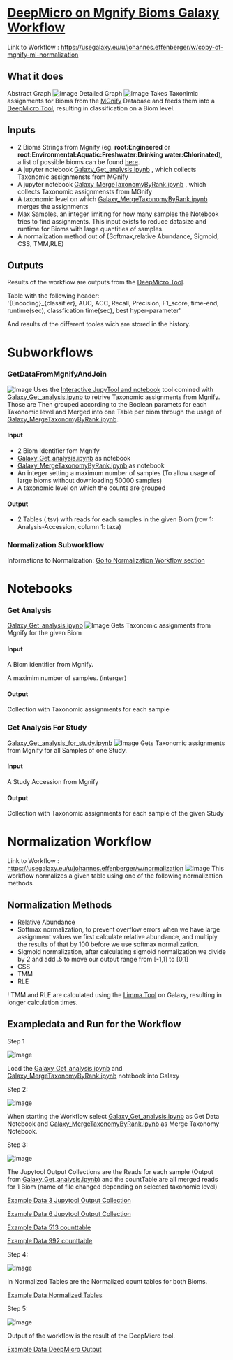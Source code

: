 # [DeepMicro on Mgnify Bioms Galaxy Workflow](https://usegalaxy.eu/u/johannes.effenberger/w/copy-of-mgnify-ml-normalization)
Link to Workflow : https://usegalaxy.eu/u/johannes.effenberger/w/copy-of-mgnify-ml-normalization
## What it does
Abstract Graph
![Image](https://github.com/OskarEffenberger/bachelorProject/blob/main/graphs/MgnifyMLAbstract_Fill.png)
Detailed Graph
![Image](https://github.com/OskarEffenberger/bachelorProject/blob/main/graphs/CompleteWorkflowGraph.png)
Takes Taxonimic assignments for Bioms from the [MGnify](https://www.ebi.ac.uk/metagenomics) Database and feeds them into a [DeepMicro Tool](https://usegalaxy.eu/?tool_id=toolshed.g2.bx.psu.edu%2Frepos%2Fiuc%2Fdeepmicro%2Fdeepmicro%2F1.4%2Bgalaxy1&version=latest), resulting in classification on a Biom level.
## Inputs
* 2 Bioms Strings from Mgnify (eg. **root:Engineered** or **root:Environmental:Aquatic:Freshwater:Drinking water:Chlorinated**), a list of possible bioms can be found [here](https://www.ebi.ac.uk/metagenomics/browse/biomes/).
* A jupyter notebook [Galaxy_Get_analysis.ipynb](https://github.com/OskarEffenberger/bachelorProject/blob/main/notebooks/Galaxy_Get_analysis.ipynb) , which collects Taxonomic assignmensts from MGnify
* A jupyter notebook [Galaxy_MergeTaxonomyByRank.ipynb](https://github.com/OskarEffenberger/bachelorProject/blob/main/notebooks/Galaxy_MergeTaxonomyByRank.ipynb) , which collects Taxonomic assignmensts from MGnify
* A taxonomic level on which [Galaxy_MergeTaxonomyByRank.ipynb](https://github.com/OskarEffenberger/bachelorProject/blob/main/notebooks/Galaxy_MergeTaxonomyByRank.ipynb) merges the assignments
* Max Samples, an integer limiting for how many samples the Notebook tries to find assignments. This input exists to reduce datasize and runtime for Bioms with large quantities of samples.
* A normalization method out of {Softmax,relative Abundance, Sigmoid, CSS, TMM,RLE}


## Outputs
Results of the workflow are outputs from the [DeepMicro Tool](https://usegalaxy.eu/?tool_id=toolshed.g2.bx.psu.edu%2Frepos%2Fiuc%2Fdeepmicro%2Fdeepmicro%2F1.4%2Bgalaxy1&version=latest).

Table with the following header:  
'{Encoding}_{classifier}, AUC, ACC, Recall, Precision, F1_score, time-end, runtime(sec), classfication time(sec), best hyper-parameter'  

And results of the different tooles wich are stored in the history.
# Subworkflows
### GetDataFromMgnifyAndJoin
![Image](https://github.com/OskarEffenberger/bachelorProject/blob/main/graphs/GetDataFromMgnifyAndJoinGraph.png)
Uses the [Interactive JupyTool and notebook](https://usegalaxy.eu/root?tool_id=interactive_tool_jupyter_notebook) tool comined with [Galaxy_Get_analysis.ipynb](https://github.com/OskarEffenberger/bachelorProject/blob/main/notebooks/Galaxy_Get_analysis.ipynb) to retrive Taxonomic assignments from Mgnify. Those are Then grouped according to the Boolean paramets for each Taxonomic level and Merged into one Table per biom through the usage of [Galaxy_MergeTaxonomyByRank.ipynb](https://github.com/OskarEffenberger/bachelorProject/blob/main/notebooks/Galaxy_MergeTaxonomyByRank.ipynb).
#### Input
* 2 Biom Identifier fom Mgnify
* [Galaxy_Get_analysis.ipynb](https://github.com/OskarEffenberger/bachelorProject/blob/main/notebooks/Galaxy_Get_analysis.ipynb) as notebook
* [Galaxy_MergeTaxonomyByRank.ipynb](https://github.com/OskarEffenberger/bachelorProject/blob/main/notebooks/Galaxy_MergeTaxonomyByRank.ipynb) as notebook
* An integer setting a maximum number of samples (To allow usage of large bioms without downloading 50000 samples)
* A taxonomic level on which the counts are grouped
#### Output
* 2 Tables (.tsv) with reads for each samples in the given Biom (row 1: Analysis-Accession, column 1: taxa)
### Normalization Subworkflow
Informations to Normalization: [Go to Normalization Workflow section](#normalization-workflow)
# Notebooks
### Get Analysis
[Galaxy_Get_analysis.ipynb](https://github.com/OskarEffenberger/bachelorProject/blob/main/notebooks/Galaxy_Get_analysis.ipynb)
![Image](https://github.com/OskarEffenberger/bachelorProject/blob/main/graphs/Get_Analysis_Notebook_Graph.png)
Gets Taxonomic assignments from Mgnify for the given Biom
#### Input
A Biom identifier from Mgnify.

A maximim number of samples. (interger)
#### Output
Collection with Taxonomic assignments for each sample
### Get Analysis For Study
[Galaxy_Get_analysis_for_study.ipynb](https://github.com/OskarEffenberger/bachelorProject/blob/main/notebooks/Galaxy_Get_analysis_for_study.ipynb)
![Image](https://github.com/OskarEffenberger/bachelorProject/blob/main/graphs/Get_Analysis_For_Study_Notebook_Graph.png)
Gets Taxonomic assignments from Mgnify for all Samples of one Study.
#### Input
A Study Accession from Mgnify
#### Output
Collection with Taxonomic assignments for each sample of the given Study

# Normalization Workflow
Link to Workflow : https://usegalaxy.eu/u/johannes.effenberger/w/normalization
![Image](https://github.com/OskarEffenberger/bachelorProject/blob/main/graphs/FullNormalizationWF.png)
This workflow normalizes a given table using one of the following normalization methods 
## Normalization Methods
* Relative Abundance
* Softmax normalization, to prevent overflow errors when we have large assignment values we first calculate relative abundance, and multiply the results of that by 100 before we use softmax normalization.
* Sigmoid normalization, after calculating sigmoid normalization we divide by 2 and add .5 to move our output range from [-1,1] to [0,1]
* CSS
* TMM
* RLE

! TMM and RLE are calculated using the [Limma Tool](https://usegalaxy.eu/?tool_id=toolshed.g2.bx.psu.edu%2Frepos%2Fiuc%2Flimma_voom%2Flimma_voom%2F3.50.1%2Bgalaxy0&version=latest) on Galaxy, resulting in longer calculation times.
## Exampledata and Run for the Workflow
Step 1

![Image](https://github.com/OskarEffenberger/bachelorProject/blob/main/picturesForGit/image_required_notebooks.png)

Load the [Galaxy_Get_analysis.ipynb](https://github.com/OskarEffenberger/bachelorProject/blob/main/notebooks/Galaxy_Get_analysis.ipynb) and [Galaxy_MergeTaxonomyByRank.ipynb](https://github.com/OskarEffenberger/bachelorProject/blob/main/notebooks/Galaxy_MergeTaxonomyByRank.ipynb) notebook into Galaxy

Step 2:

![Image](https://github.com/OskarEffenberger/bachelorProject/blob/main/picturesForGit/image_start_WF.png)

When starting the Workflow select [Galaxy_Get_analysis.ipynb](https://github.com/OskarEffenberger/bachelorProject/blob/main/notebooks/Galaxy_Get_analysis.ipynb) as Get Data Notebook and [Galaxy_MergeTaxonomyByRank.ipynb](https://github.com/OskarEffenberger/bachelorProject/blob/main/notebooks/Galaxy_MergeTaxonomyByRank.ipynb) as Merge Taxonomy Notebook.

Step 3:

![Image](https://github.com/OskarEffenberger/bachelorProject/blob/main/picturesForGit/image_raw_and_merged_counts.png)

The Jupytool Output Collections are the Reads for each sample (Output from [Galaxy_Get_analysis.ipynb](https://github.com/OskarEffenberger/bachelorProject/blob/main/notebooks/Galaxy_Get_analysis.ipynb))
and the countTable are all merged reads for 1 Biom (name of file changed depending on selected taxonomic level)


[Example Data 3 Jupytool Output Collection](https://github.com/OskarEffenberger/bachelorProject/tree/main/data/ExampleRunData/3%20JupyTool%20output%20collection)


[Example Data 6 Jupytool Output Collection](https://github.com/OskarEffenberger/bachelorProject/tree/main/data/ExampleRunData/6%20JupyTool%20output%20collection)


[Example Data 513 counttable](https://github.com/OskarEffenberger/bachelorProject/blob/main/data/ExampleRunData/Galaxy513-%5BcountTable%5D.tsv)


[Example Data 992 counttable](https://github.com/OskarEffenberger/bachelorProject/blob/main/data/ExampleRunData/Galaxy992-%5BcountTable%5D.tsv)


Step 4:

![Image](https://github.com/OskarEffenberger/bachelorProject/blob/main/picturesForGit/image_normalized_counts.png)

In Normalized Tables are the Normalized count tables for both Bioms. 


[Example Data Normalized Tables](https://github.com/OskarEffenberger/bachelorProject/tree/main/data/ExampleRunData/1170%20Normalized%20Table)

Step 5:

![Image](https://github.com/OskarEffenberger/bachelorProject/blob/main/picturesForGit/image_output_WF.png)

Output of the workflow is the result of the DeepMicro tool.


[Example Data DeepMicro Output](https://github.com/OskarEffenberger/bachelorProject/blob/main/data/ExampleRunData/Galaxy1195-%5BDeepMicro_on_data_1193_and_data_1194__Results%5D.tabular)
